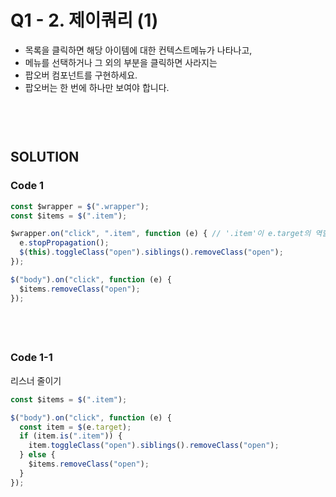 # Q1 - 2. 제이쿼리 (1)
- 목록을 클릭하면 해당 아이템에 대한 컨텍스트메뉴가 나타나고,
- 메뉴를 선택하거나 그 외의 부분을 클릭하면 사라지는
- 팝오버 컴포넌트를 구현하세요.
- 팝오버는 한 번에 하나만 보여야 합니다.  
　  
　  
　  
## SOLUTION

### Code 1
```javascript
const $wrapper = $(".wrapper");
const $items = $(".item");

$wrapper.on("click", ".item", function (e) { // '.item'이 e.target의 역할
  e.stopPropagation();
  $(this).toggleClass("open").siblings().removeClass("open");
});

$("body").on("click", function (e) {
  $items.removeClass("open");
});
```  
　  
　  
### Code 1-1
리스너 줄이기
```javascript
const $items = $(".item");

$("body").on("click", function (e) {
  const item = $(e.target);
  if (item.is(".item")) {
    item.toggleClass("open").siblings().removeClass("open");
  } else {
    $items.removeClass("open");
  }
});
```
